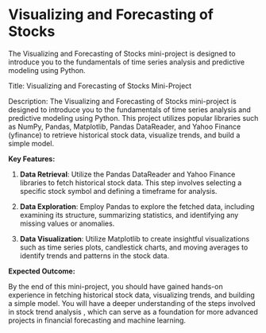 # Visualizing and Forecasting of Stocks
The Visualizing and Forecasting of Stocks mini-project is designed to introduce you to the fundamentals of time series analysis and predictive modeling using Python.

Title:  Visualizing and Forecasting of Stocks Mini-Project

Description:
The Visualizing and Forecasting of Stocks mini-project is designed to introduce you to the fundamentals of time series analysis and predictive modeling using Python. This project utilizes popular libraries such as NumPy, Pandas, Matplotlib, Pandas DataReader, and Yahoo Finance (yfinance) to retrieve historical stock data, visualize trends, and build a simple model.

**Key Features:**

1. **Data Retrieval**: Utilize the Pandas DataReader and Yahoo Finance libraries to fetch historical stock data. This step involves selecting a specific stock symbol and defining a timeframe for analysis.

2. **Data Exploration**: Employ Pandas to explore the fetched data, including examining its structure, summarizing statistics, and identifying any missing values or anomalies.

3. **Data Visualization**: Utilize Matplotlib to create insightful visualizations such as time series plots, candlestick charts, and moving averages to identify trends and patterns in the stock data.



**Expected Outcome:**

By the end of this mini-project, you should have gained hands-on experience in fetching historical stock data, visualizing trends, and building a simple model. You will have a deeper understanding of the steps involved in stock trend analysis , which can serve as a foundation for more advanced projects in financial forecasting and machine learning.
